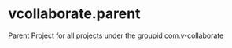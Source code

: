 vcollaborate.parent
===================

Parent Project for all projects under the groupid com.v-collaborate